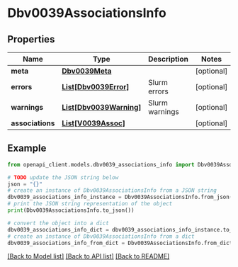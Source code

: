 # Dbv0039AssociationsInfo


## Properties

Name | Type | Description | Notes
------------ | ------------- | ------------- | -------------
**meta** | [**Dbv0039Meta**](Dbv0039Meta.md) |  | [optional] 
**errors** | [**List[Dbv0039Error]**](Dbv0039Error.md) | Slurm errors | [optional] 
**warnings** | [**List[Dbv0039Warning]**](Dbv0039Warning.md) | Slurm warnings | [optional] 
**associations** | [**List[V0039Assoc]**](V0039Assoc.md) |  | [optional] 

## Example

```python
from openapi_client.models.dbv0039_associations_info import Dbv0039AssociationsInfo

# TODO update the JSON string below
json = "{}"
# create an instance of Dbv0039AssociationsInfo from a JSON string
dbv0039_associations_info_instance = Dbv0039AssociationsInfo.from_json(json)
# print the JSON string representation of the object
print(Dbv0039AssociationsInfo.to_json())

# convert the object into a dict
dbv0039_associations_info_dict = dbv0039_associations_info_instance.to_dict()
# create an instance of Dbv0039AssociationsInfo from a dict
dbv0039_associations_info_from_dict = Dbv0039AssociationsInfo.from_dict(dbv0039_associations_info_dict)
```
[[Back to Model list]](../README.md#documentation-for-models) [[Back to API list]](../README.md#documentation-for-api-endpoints) [[Back to README]](../README.md)


